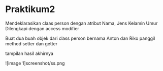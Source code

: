 # Praktikum2

Mendeklarasikan claas person dengan atribut Nama, Jens Kelamin Umur
Dilengkapi dengan access modifier

Buat dua buah objek dari class person bernama Anton dan Riko
panggil method setter dan getter

tampilan hasil akhirnya

![image 1]screenshot/ss.png